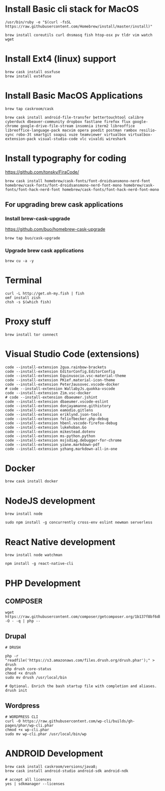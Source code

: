 # Install Basic cli stack for MacOS
```
/usr/bin/ruby -e "$(curl -fsSL https://raw.githubusercontent.com/Homebrew/install/master/install)"

brew install coreutils curl dnsmasq fish htop-osx pv tldr vim watch wget
```
# Install Ext4 (linux) support

```
brew cask install osxfuse
brew install ext4fuse
```

# Install Basic MacOS Applications
```
brew tap caskroom/cask

brew cask install android-file-transfer bettertouchtool calibre cyberduck dbeaver-community dropbox fastlane firefox flux google-chrome google-drive-file-stream insomnia iterm2 libreoffice libreoffice-language-pack macvim opera poedit postman rambox resilio-sync robo-3t smartgit soapui vuze teamviewer virtualbox virtualbox-extension-pack visual-studio-code vlc vivaldi wireshark
```

# Install typography for coding

https://github.com/tonsky/FiraCode/

```
brew cask install homebrew/cask-fonts/font-droidsansmono-nerd-font homebrew/cask-fonts/font-droidsansmono-nerd-font-mono homebrew/cask-fonts/font-hack-nerd-font homebrew/cask-fonts/font-hack-nerd-font-mono
```

## For upgrading brew cask applications

### Install brew-cask-upgrade

https://github.com/buo/homebrew-cask-upgrade

```
brew tap buo/cask-upgrade
```

### Upgrade brew cask applications

```
brew cu -a -y
```

# Terminal
```
curl -L http://get.oh-my.fish | fish
omf install zish
chsh -s $(which fish)
```

# Proxy stuff
```
brew install tor connect
```


# Visual Studio Code (extensions)

```
code --install-extension 2gua.rainbow-brackets 
code --install-extension EditorConfig.EditorConfig
code --install-extension Equinusocio.vsc-material-theme
code --install-extension PKief.material-icon-theme
code --install-extension PeterJausovec.vscode-docker
# code --install-extension WallabyJs.quokka-vscode
code --install-extension Zim.vsc-docker
# code --install-extension dbaeumer.jshint
code --install-extension dbaeumer.vscode-eslint
code --install-extension donjayamanne.githistory
code --install-extension eamodio.gitlens
code --install-extension eriklynd.json-tools
code --install-extension felixfbecker.php-debug
code --install-extension hbenl.vscode-firefox-debug
code --install-extension lukehoban.Go
code --install-extension mikestead.dotenv
code --install-extension ms-python.python
code --install-extension msjsdiag.debugger-for-chrome
code --install-extension yzane.markdown-pdf
code --install-extension yzhang.markdown-all-in-one
```

# Docker

```
brew cask install docker
```

# NodeJS development

```
brew install node
```

```
sudo npm install -g concurrently cross-env eslint newman serverless   
```

# React Native development

```
brew install node watchman

npm install -g react-native-cli
```

# PHP Development

## COMPOSER

```
wget https://raw.githubusercontent.com/composer/getcomposer.org/1b137f8bf6db3e79a38a5bc45324414a6b1f9df2/web/installer -O - -q | php -- 
```

## Drupal

```
# DRUSH

php -r "readfile('https://s3.amazonaws.com/files.drush.org/drush.phar');" > drush
php drush core-status
chmod +x drush
sudo mv drush /usr/local/bin

# Optional. Enrich the bash startup file with completion and aliases.
drush init
```

## Wordpress

```
# WORDPRESS CLI
curl -O https://raw.githubusercontent.com/wp-cli/builds/gh-pages/phar/wp-cli.phar
chmod +x wp-cli.phar
sudo mv wp-cli.phar /usr/local/bin/wp
```

# ANDROID Development 

```
brew cask install caskroom/versions/java8;
brew cask install android-studio android-sdk android-ndk

# accept all licences
yes | sdkmanager --licenses
```
